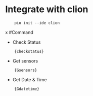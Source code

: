 # Integrate with clion
```
    pio init --ide clion
```
x
#Command
- Check Status 
```
    {checkstatus}
```
- Get sensors
```
    {Gsensors}
```
- Get Date & Time
```
    {Gdatetime}
```